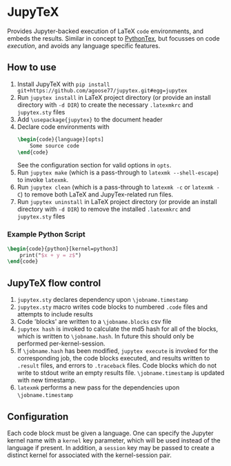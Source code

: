 # JupyTeX
Provides Jupyter-backed execution of LaTeX `code` environments, and embeds the results. Similar in concept to [PythonTex](https://github.com/gpoore/PythonTex), but focusses on code _execution_, and avoids any language specific features.

## How to use
1. Install JupyTeX with `pip install git+https://github.com/agoose77/jupytex.git#egg=jupytex`
2. Run `jupytex install` in LaTeX project directory (or provide an install directory with `-d DIR`) to create the necessary `.latexmkrc` and `jupytex.sty` files
3. Add `\usepackage{jupytex}` to the document header
4. Declare code environments with
    ```latex
    \begin{code}{language}[opts]
        Some source code
    \end{code}
    ```
    See the configuration section for valid options in `opts`.
5. Run `jupytex make` (which is a pass-through to `latexmk --shell-escape`) to invoke `latexmk`.
6. Run `jupytex clean` (which is a pass-through to `latexmk -c` or `latexmk -C`) to remove both LaTeX and JupyTex-related run files.
7. Run `jupytex uninstall` in LaTeX project directory (or provide an install directory with `-d DIR`) to remove the installed `.latexmkrc` and `jupytex.sty` files
### Example Python Script
```latex
\begin{code}{python}[kernel=python3]
    print("$x + y = z$")
\end{code}
```
## JupyTeX flow control
1. `jupytex.sty` declares dependency upon `\jobname.timestamp`
1. `jupytex.sty` macro writes code blocks to numbered `.code` files and attempts to include results
1. Code 'blocks' are written to a `\jobname.blocks` csv file
1. `jupytex hash` is invoked to calculate the md5 hash for all of the blocks, which is written to `\jobname.hash`. In future this should only be performed per-kernel-session.
1. If `\jobname.hash` has been modified, `jupytex execute` is invoked for the corresponding job, the code blocks executed, and results written to `.result` files, and errors to `.traceback` files. Code blocks which do not write to stdout write an empty results file. `\jobname.timestamp` is updated with new timestamp.
1. `latexmk` performs a new pass for the dependencies upon `\jobname.timestamp`

## Configuration
Each code block must be given a language. One can specify the Jupyter kernel name with a `kernel` key parameter, which will be used instead of the language if present. In addition, a `session` key may be passed to create a distinct kernel for associated with the kernel-session pair.
